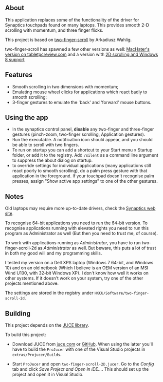 About
-----

This application replaces some of the functionality of the driver for Synaptics touchpads found on many laptops. This provides smooth 2-D scrolling with momentum, and three finger flicks.

This project is based on [two-finger-scroll](https://code.google.com/p/two-finger-scroll/) by Arkadiusz Wahlig.

two-finger-scroll has spawned a few other versions as well: [MacHater's version on tabletpcreview.com](http://forum.tabletpcreview.com/hp-touchsmart-tm2-wacom/38405-twofingerscroll-v1-0-7-update-two-finger-scrolling-done-right-more.html) and a version with  [2D scrolling and Windows 8 support](https://code.google.com/p/two-finger-scroll/issues/detail?id=19#c13)

Features
--------

 * Smooth scrolling in two dimensions with momentum;
 * Emulating mouse wheel clicks for applications which react badly to smooth scrolling;
 * 3-finger gestures to emulate the 'back' and 'forward' mouse buttons.

Using the app
-------------

  * In the synaptics control panel, **disable** any two-finger and three-finger gestures (pinch-zoom, two-finger scrolling, Application gestures).
  * Run the executable. A notification icon should appear, and you should be able to scroll with two fingers.
  * To run on startup you can add a shortcut to your Start menu » Startup folder, or add it to the registry. Add `/silent` as a command line argument to suppress the about dialog on startup.
  * to override settings for individual applications (many applications still react poorly to smooth scrolling), do a palm press gesture with that application in the foreground. If your touchpad doesn't recognise palm presses, assign "Show active app settings" to one of the other gestures.

Notes
-----

Old laptops may require more up-to-date drivers, check the [Synaptics web site](http://www.synaptics.com/resources/drivers).

To recognise 64-bit applications you need to run the 64-bit version. To recognise applications running with elevated rights you need to run this program as Administrator as well (But then you need to trust me, of course).

To work with applications running as *Administrator*, you have to run two-finger-scroll-2d as *Administrator* as well. But beware, this puts a lot of trust in both my good will and my programming skills.

I tested my version on a Dell XPS laptop (Windows 7 64-bit, and Windows 10) and on an old netbook (Which I believe is an OEM version of an MSI Wind U100, with 32-bit Windows XP). I don't know how well it works on other systems. If it doesn't work on your system, try one of the other projects mentioned above.

The settings are stored in the registry under `HKCU/Software/two-finger-scroll-2d`.

Building
--------

This project depends on the [JUCE library](http://www.juce.com/).

To build this project:

 * Download JUCE from [juce.com](http://www.juce.com/) or [GitHub](https://github.com/julianstorer/JUCE). When using the latter you'll have to build the `ProJucer` with one of the Visual Studio projects in `extras/Projucer/Builds`.

 * Start `ProJucer` and open `two-finger-scroll-2D.jucer`. Go to the *Config* tab and click *Save Project and Open in IDE…*. This should set up the project and open it in Visual Studio.
